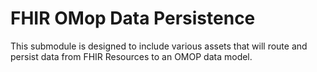 # FHIR OMop Data Persistence
This submodule is designed to include various assets that will route and persist data from FHIR Resources
to an OMOP data model.